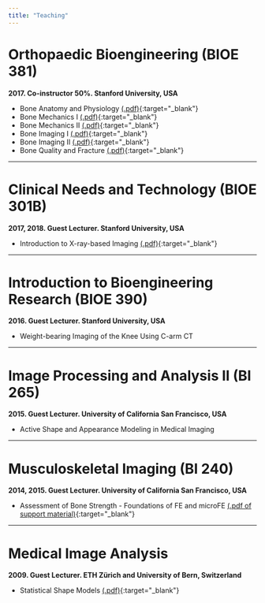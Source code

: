 ```yaml
--- 
title: "Teaching"
---
```



# Orthopaedic Bioengineering (BIOE 381) 
**2017. Co-instructor 50%. Stanford University, USA**

* Bone Anatomy and Physiology [(.pdf)](attachments/BIOE381_1.pdf){:target="_blank"}   
* Bone Mechanics I [(.pdf)](attachments/BIOE381_2.pdf){:target="_blank"}   
* Bone Mechanics II [(.pdf)](attachments/BIOE381_3.pdf){:target="_blank"}    
* Bone Imaging I [(.pdf)](attachments/BIOE381_4.pdf){:target="_blank"}    
* Bone Imaging II [(.pdf)](attachments/BIOE381_5.pdf){:target="_blank"}    
* Bone Quality and Fracture [(.pdf)](attachments/BIOE381_6.pdf){:target="_blank"}


---


# Clinical Needs and Technology (BIOE 301B)
**2017, 2018. Guest Lecturer. Stanford University, USA**

* Introduction to X-ray-based Imaging [(.pdf)](attachments/BIO301B.pdf){:target="_blank"} 

---


# Introduction to Bioengineering Research (BIOE 390)
**2016. Guest Lecturer. Stanford University, USA**

* Weight-bearing Imaging of the Knee Using C-arm CT

---


# Image Processing and Analysis II (BI 265)
**2015.	Guest Lecturer. University of California San Francisco, USA**

* Active Shape and Appearance Modeling in Medical Imaging

---


# Musculoskeletal Imaging (BI 240)
**2014, 2015. Guest Lecturer. University of California San Francisco, USA**

* Assessment of Bone Strength - Foundations of FE and microFE [(.pdf of support material)](attachments/BIO301B.pdf){:target="_blank"}

---


# Medical Image Analysis
**2009. Guest Lecturer. ETH Zürich and University of Bern, Switzerland**  

* Statistical Shape Models [(.pdf)](attachments/SSM.pdf){:target="_blank"}
